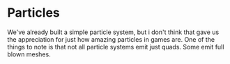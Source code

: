 # Particles

We've already built a simple particle system, but i don't think that gave us the appreciation for just how amazing particles in games are. One of the things to note is that not all particle systems emit just quads. Some emit full blown meshes. 